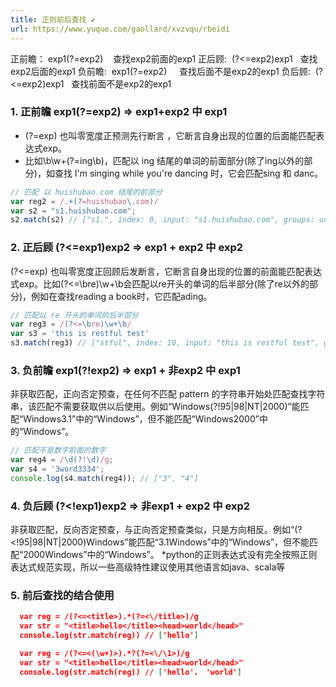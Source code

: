 ```yaml
---
title: 正则前后查找 ✔
url: https://www.yuque.com/gaollard/xvzvqu/rbeidi
---
```


正前瞻： exp1(?=exp2)    查找exp2前面的exp1
正后顾:  (?<=exp2)exp1   查找exp2后面的exp1
负前瞻:  exp1(?=exp2)     查找后面不是exp2的exp1
负后顾:  (?<=exp2)exp1   查找前面不是exp2的exp1



### 1. 正前瞻 exp1(?=exp2) => exp1+exp2 中 exp1

- (?=exp) 也叫零宽度正预测先行断言 ，它断言自身出现的位置的后面能匹配表达式exp。
- 比如\b\w+(?=ing\b)，匹配以 ing 结尾的单词的前面部分(除了ing以外的部分)，如查找 I'm singing while you're dancing 时，它会匹配sing 和 danc。

```javascript
// 匹配 以 huishubao.com 结尾的前部分
var reg2 = /.+(?=huishubao\.com)/
var s2 = "s1.huishubao.com";
s2.match(s2) // ["s1.", index: 0, input: "s1.huishubao.com", groups: undefined]
```



### 2. 正后顾 (?<=exp1)exp2 => exp1 + exp2 中 exp2

(?<=exp) 也叫零宽度正回顾后发断言，它断言自身出现的位置的前面能匹配表达式exp。比如(?<=\bre)\w+\b会匹配以re开头的单词的后半部分(除了re以外的部分)，例如在查找reading a book时，它匹配ading。

```javascript
// 匹配以 re 开头的单词的后半部分
var reg3 = /(?<=\bre)\w+\b/
var s3 = 'this is restful test'
s3.match(reg3) // ["stful", index: 10, input: "this is restful test", groups: undefined]
```



### 3. 负前瞻 exp1(?!exp2) => exp1 + 非exp2 中 exp1

非获取匹配，正向否定预查，在任何不匹配 pattern 的字符串开始处匹配查找字符串，该匹配不需要获取供以后使用。例如“Windows(?!95|98|NT|2000)”能匹配“Windows3.1”中的“Windows”，但不能匹配“Windows2000”中的“Windows”。

```javascript
// 匹配不是数字前面的数字    
var reg4 = /\d(?!\d)/g;
var s4 = '3word3334';
console.log(s4.match(reg4)); // ["3", "4"]
```



### 4. 负后顾 (?<!exp1)exp2 => 非exp1 + exp2 中 exp2

非获取匹配，反向否定预查，与正向否定预查类似，只是方向相反。例如“(?\<!95|98|NT|2000)Windows”能匹配“3.1Windows”中的“Windows”，但不能匹配“2000Windows”中的“Windows”。
*python的正则表达式没有完全按照正则表达式规范实现，所以一些高级特性建议使用其他语言如java、scala等 

#### &#xA;



### 5. 前后查找的结合使用

```json
  var reg = /(?<=<title>).*(?=<\/title>)/g
  var str = "<title>hello</title><head>world</head>"
  console.log(str.match(reg)) // ['hello']
```

```json
  var reg = /(?<=<(\w+)>).*?(?=<\/\1>)/g
  var str = "<title>hello</title><head>world</head>"
  console.log(str.match(reg)) // ['hello'， 'world']
```
